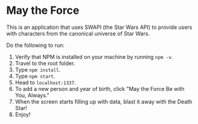 # May the Force

This is an application that uses SWAPI (the Star Wars API) to provide users with characters from the canonical universe of Star Wars. 

Do the following to run:
  1. Verify that NPM is installed on your machine by running `npm -v`.
  2. Travel to the root folder.
  3. Type `npm install`.
  4. Type `npm start`.
  5. Head to `localhost:1337`.
  6. To add a new person and year of birth, click "May the Force Be with You, Always."
  7. When the screen starts filling up with data, blast it away with the Death Star!
  8. Enjoy!
